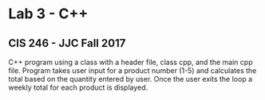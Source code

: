 # Lab 3 - C++
## CIS 246 - JJC Fall 2017
 

C++ program using a class with a header file, class cpp, and the main cpp file. Program takes user input for a product number (1-5) and calculates the total based on the quantity entered by user. Once the user exits the loop a weekly total for each product is displayed.
